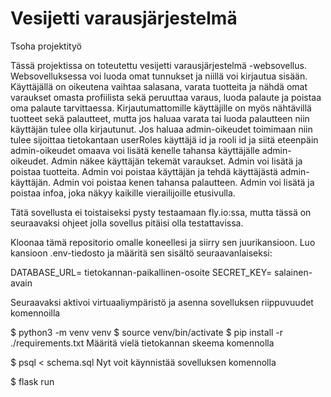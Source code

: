 # Vesijetti varausjärjestelmä
Tsoha projektityö

Tässä projektissa on toteutettu vesijetti varausjärjestelmä -websovellus. Websovelluksessa voi luoda omat tunnukset ja niillä voi kirjautua sisään. Käyttäjällä on oikeutena vaihtaa salasana, varata tuotteita ja nähdä omat varaukset omasta profiilista sekä peruuttaa varaus, luoda palaute ja poistaa oma palaute tarvittaessa. Kirjautumattomille käyttäjille on myös nähtävillä tuotteet sekä palautteet, mutta jos haluaa varata tai luoda palautteen niin käyttäjän tulee olla kirjautunut. Jos haluaa admin-oikeudet toimimaan niin tulee sijoittaa tietokantaan userRoles käyttäjä id ja rooli id ja siitä eteenpäin admin-oikeudet omaava voi lisätä kenelle tahansa käyttäjälle admin-oikeudet. Admin näkee käyttäjän tekemät varaukset. Admin voi lisätä ja poistaa tuotteita. Admin voi poistaa käyttäjän ja tehdä käyttäjästä admin-käyttäjän. Admin voi poistaa kenen tahansa palautteen. Admin voi lisätä ja poistaa infoa, joka näkyy kaikille vierailijoille etusivulla.


Tätä sovellusta ei toistaiseksi pysty testaamaan fly.io:ssa, mutta tässä on seuraavaksi ohjeet jolla sovellus pitäisi olla testattavissa.

Kloonaa tämä repositorio omalle koneellesi ja siirry sen juurikansioon. Luo kansioon .env-tiedosto ja määritä sen sisältö seuraavanlaiseksi:

DATABASE_URL= tietokannan-paikallinen-osoite
SECRET_KEY= salainen-avain

Seuraavaksi aktivoi virtuaaliympäristö ja asenna sovelluksen riippuvuudet komennoilla

$ python3 -m venv venv
$ source venv/bin/activate
$ pip install -r ./requirements.txt
Määritä vielä tietokannan skeema komennolla

$ psql < schema.sql
Nyt voit käynnistää sovelluksen komennolla

$ flask run
